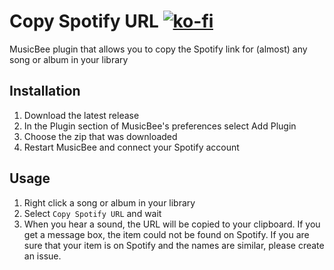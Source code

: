 # Copy Spotify URL [![ko-fi](https://ko-fi.com/img/githubbutton_sm.svg)](https://ko-fi.com/S6S244CYE)
MusicBee plugin that allows you to copy the Spotify link for (almost) any song or album in your library

## Installation
1. Download the latest release
2. In the Plugin section of MusicBee's preferences select Add Plugin
3. Choose the zip that was downloaded
4. Restart MusicBee and connect your Spotify account

## Usage
1. Right click a song or album in your library
2. Select `Copy Spotify URL` and wait
3. When you hear a sound, the URL will be copied to your clipboard.
If you get a message box, the item could not be found on Spotify.
If you are sure that your item is on Spotify and the names are similar, please create an issue.